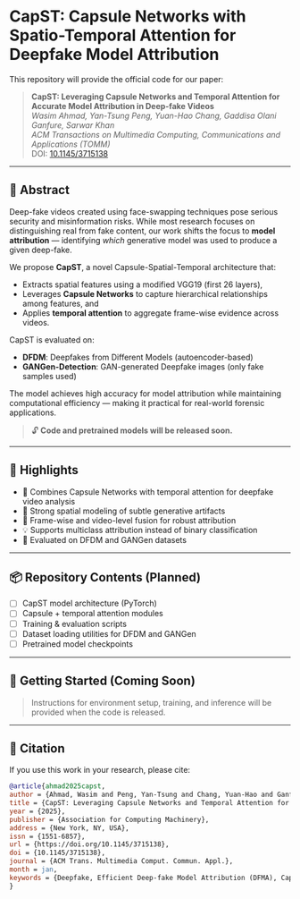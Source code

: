 # CapST: Capsule Networks with Spatio-Temporal Attention for Deepfake Model Attribution

This repository will provide the official code for our paper:

> **CapST: Leveraging Capsule Networks and Temporal Attention for Accurate Model Attribution in Deep-fake Videos**  
> *Wasim Ahmad, Yan-Tsung Peng, Yuan-Hao Chang, Gaddisa Olani Ganfure, Sarwar Khan*  
> *ACM Transactions on Multimedia Computing, Communications and Applications (TOMM)*  
> DOI: [10.1145/3715138](https://doi.org/10.1145/3715138)

---

## 📘 Abstract

Deep-fake videos created using face-swapping techniques pose serious security and misinformation risks. While most research focuses on distinguishing real from fake content, our work shifts the focus to **model attribution** — identifying *which* generative model was used to produce a given deep-fake.

We propose **CapST**, a novel Capsule-Spatial-Temporal architecture that:
- Extracts spatial features using a modified VGG19 (first 26 layers),
- Leverages **Capsule Networks** to capture hierarchical relationships among features, and
- Applies **temporal attention** to aggregate frame-wise evidence across videos.

CapST is evaluated on:
- **DFDM**: Deepfakes from Different Models (autoencoder-based)
- **GANGen-Detection**: GAN-generated Deepfake images (only fake samples used)

The model achieves high accuracy for model attribution while maintaining computational efficiency — making it practical for real-world forensic applications.

> 🔓 **Code and pretrained models will be released soon.**

---

## 🧠 Highlights

- 🧩 Combines Capsule Networks with temporal attention for deepfake video analysis
- 🧠 Strong spatial modeling of subtle generative artifacts
- 🎥 Frame-wise and video-level fusion for robust attribution
- 💡 Supports multiclass attribution instead of binary classification
- 🧪 Evaluated on DFDM and GANGen datasets

---

## 📦 Repository Contents (Planned)

- [ ] CapST model architecture (PyTorch)
- [ ] Capsule + temporal attention modules
- [ ] Training & evaluation scripts
- [ ] Dataset loading utilities for DFDM and GANGen
- [ ] Pretrained model checkpoints

---

## 🚀 Getting Started (Coming Soon)

> Instructions for environment setup, training, and inference will be provided when the code is released.

---

## 📄 Citation

If you use this work in your research, please cite:

```bibtex
@article{ahmad2025capst,
author = {Ahmad, Wasim and Peng, Yan-Tsung and Chang, Yuan-Hao and Ganfure, Gaddisa Olani and Khan, Sarwar},
title = {CapST: Leveraging Capsule Networks and Temporal Attention for Accurate Model Attribution in Deep-fake Videos},
year = {2025},
publisher = {Association for Computing Machinery},
address = {New York, NY, USA},
issn = {1551-6857},
url = {https://doi.org/10.1145/3715138},
doi = {10.1145/3715138},
journal = {ACM Trans. Multimedia Comput. Commun. Appl.},
month = jan,
keywords = {Deepfake, Efficient Deep-fake Model Attribution (DFMA), Capsule Network, Dynamic Routing Algorithm (DRA), GAN’s, Spatial-Temporal Attention (STA), Video Forensics, Model Attribution, Temporal Analysis}
}
